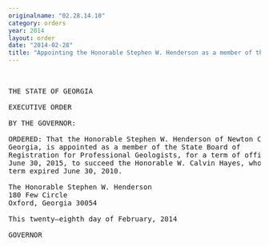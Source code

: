 ```yaml
---
originalname: "02.28.14.10"
category: orders
year: 2014
layout: order
date: "2014-02-28"
title: "Appointing the Honorable Stephen W. Henderson as a member of the State Board of Registration for Professional Geologists"
---
```

<pre>
 

THE STATE OF GEORGIA

EXECUTIVE ORDER

BY THE GOVERNOR:

ORDERED: That the Honorable Stephen W. Henderson of Newton County,
Georgia, is appointed as a member of the State Board of
Registration for Professional Geologists, for a term of office ending
June 30, 2015, to succeed the Honorable W. Calvin Hayes, whose
term expired June 30, 2010.

The Honorable Stephen W. Henderson
180 Few Circle
Oxford, Georgia 30054

This twenty—eighth day of February, 2014

GOVERNOR

</pre>

